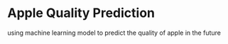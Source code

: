 # Apple Quality Prediction

using machine learning model to predict the quality of apple in the future


